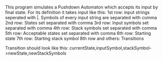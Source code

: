 This program simulates a Pushdown Automaton which accepts its input by final state.
For its definition it takes input like this:
1st row: input strings seperated with |. Symbols of every input string are separated with comma
2nd row: States set separated with comma
3rd row: Input symbols set separated with comma
4th row: Stack symbols set separated with comma
5th row: Acceptable states set separated with comma
6th row: Starting state
7th row: Starting stack symbol
8th row and others: Transitions

Transition should look like this: currentState,inputSymbol,stackSymbol->newState,newStackSymbols
